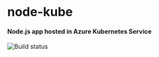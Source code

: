 # node-kube

#### Node.js app hosted in Azure Kubernetes Service

![Build status](https://raleighhokiegithub.visualstudio.com/node-kube/_apis/build/status/node-kube-CI?branchName=master)

